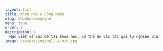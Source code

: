 ```yaml
---
layout: list
title: Khoa Học & Công Nghệ
slug: khoahoccongnghe
menu: true
order: 2
description: >
  Mục viết về các đề tài khoa học, có thể do các tác giả tự nghiên cứu hoặc sưu tầm. Ngoài ra, mục còn cập nhật những thông tin công nghệ mới ở trong và ngoài nước.
image: /assets/img/wall-e-min.jpg
---
```

